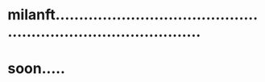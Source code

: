 # milanft....................................................................................
# soon.....
